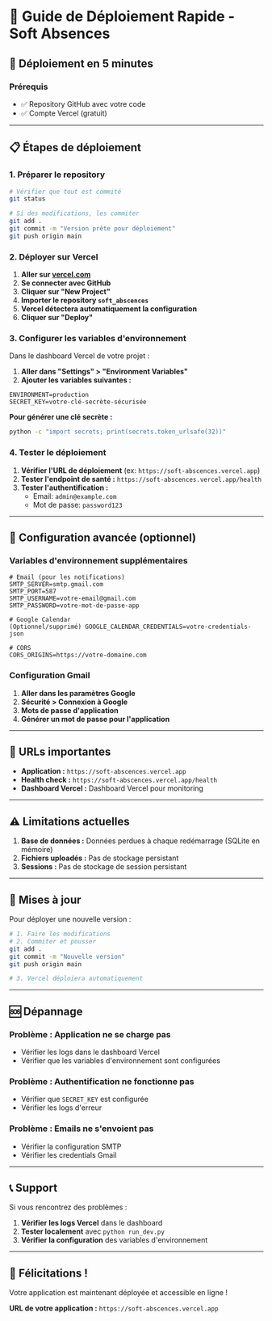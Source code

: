 # 🚀 Guide de Déploiement Rapide - Soft Absences

## 🎯 Déploiement en 5 minutes

### Prérequis
- ✅ Repository GitHub avec votre code
- ✅ Compte Vercel (gratuit)

---

## 📋 Étapes de déploiement

### 1. Préparer le repository
```bash
# Vérifier que tout est commité
git status

# Si des modifications, les commiter
git add .
git commit -m "Version prête pour déploiement"
git push origin main
```

### 2. Déployer sur Vercel

1. **Aller sur [vercel.com](https://vercel.com)**
2. **Se connecter avec GitHub**
3. **Cliquer sur "New Project"**
4. **Importer le repository `soft_abscences`**
5. **Vercel détectera automatiquement la configuration**
6. **Cliquer sur "Deploy"**

### 3. Configurer les variables d'environnement

Dans le dashboard Vercel de votre projet :

1. **Aller dans "Settings" > "Environment Variables"**
2. **Ajouter les variables suivantes :**

```env
ENVIRONMENT=production
SECRET_KEY=votre-clé-secrète-sécurisée
```

**Pour générer une clé secrète :**
```bash
python -c "import secrets; print(secrets.token_urlsafe(32))"
```

### 4. Tester le déploiement

1. **Vérifier l'URL de déploiement** (ex: `https://soft-abscences.vercel.app`)
2. **Tester l'endpoint de santé :** `https://soft-abscences.vercel.app/health`
3. **Tester l'authentification :**
   - Email: `admin@example.com`
   - Mot de passe: `password123`

---

## 🔧 Configuration avancée (optionnel)

### Variables d'environnement supplémentaires

```env
# Email (pour les notifications)
SMTP_SERVER=smtp.gmail.com
SMTP_PORT=587
SMTP_USERNAME=votre-email@gmail.com
SMTP_PASSWORD=votre-mot-de-passe-app

# Google Calendar
(Optionnel/supprimé) GOOGLE_CALENDAR_CREDENTIALS=votre-credentials-json

# CORS
CORS_ORIGINS=https://votre-domaine.com
```

### Configuration Gmail

1. **Aller dans les paramètres Google**
2. **Sécurité > Connexion à Google**
3. **Mots de passe d'application**
4. **Générer un mot de passe pour l'application**

---

## 🎯 URLs importantes

- **Application :** `https://soft-abscences.vercel.app`
- **Health check :** `https://soft-abscences.vercel.app/health`
- **Dashboard Vercel :** Dashboard Vercel pour monitoring

---

## ⚠️ Limitations actuelles

1. **Base de données :** Données perdues à chaque redémarrage (SQLite en mémoire)
2. **Fichiers uploadés :** Pas de stockage persistant
3. **Sessions :** Pas de stockage de session persistant

---

## 🔄 Mises à jour

Pour déployer une nouvelle version :

```bash
# 1. Faire les modifications
# 2. Commiter et pousser
git add .
git commit -m "Nouvelle version"
git push origin main

# 3. Vercel déploiera automatiquement
```

---

## 🆘 Dépannage

### Problème : Application ne se charge pas
- Vérifier les logs dans le dashboard Vercel
- Vérifier que les variables d'environnement sont configurées

### Problème : Authentification ne fonctionne pas
- Vérifier que `SECRET_KEY` est configurée
- Vérifier les logs d'erreur

### Problème : Emails ne s'envoient pas
- Vérifier la configuration SMTP
- Vérifier les credentials Gmail

---

## 📞 Support

Si vous rencontrez des problèmes :

1. **Vérifier les logs Vercel** dans le dashboard
2. **Tester localement** avec `python run_dev.py`
3. **Vérifier la configuration** des variables d'environnement

---

## 🎉 Félicitations !

Votre application est maintenant déployée et accessible en ligne ! 

**URL de votre application :** `https://soft-abscences.vercel.app` 